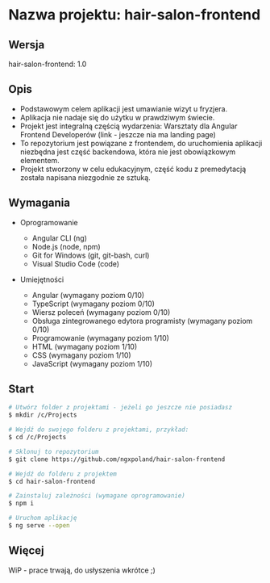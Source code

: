# Nazwa projektu: hair-salon-frontend

## Wersja

hair-salon-frontend: 1.0

## Opis

- Podstawowym celem aplikacji jest umawianie wizyt u fryzjera.
- Aplikacja nie nadaje się do użytku w prawdziwym świecie.
- Projekt jest integralną częścią wydarzenia: Warsztaty dla Angular Frontend Developerów (link - jeszcze nia ma landing page)
- To repozytorium jest powiązane z frontendem, do uruchomienia aplikacji niezbędna jest część backendowa, która nie jest obowiązkowym elementem.
- Projekt stworzony w celu edukacyjnym, część kodu z premedytacją została napisana niezgodnie ze sztuką.

## Wymagania

- Oprogramowanie
  - Angular CLI (ng)
  - Node.js (node, npm)
  - Git for Windows (git, git-bash, curl)
  - Visual Studio Code (code)

- Umiejętności
  - Angular (wymagany poziom 0/10)
  - TypeScript (wymagany poziom 0/10)
  - Wiersz poleceń (wymagany poziom 0/10)
  - Obsługa zintegrowanego edytora programisty (wymagany poziom 0/10)
  - Programowanie (wymagany poziom 1/10)
  - HTML (wymagany poziom 1/10)
  - CSS (wymagany poziom 1/10)
  - JavaScript (wymagany poziom 1/10)

## Start

```bash
# Utwórz folder z projektami - jeżeli go jeszcze nie posiadasz
$ mkdir /c/Projects

# Wejdź do swojego folderu z projektami, przykład:
$ cd /c/Projects

# Sklonuj to repozytorium
$ git clone https://github.com/ngxpoland/hair-salon-frontend

# Wejdź do folderu z projektem
$ cd hair-salon-frontend

# Zainstaluj zależności (wymagane oprogramowanie)
$ npm i

# Uruchom aplikację
$ ng serve --open
```
## Więcej

WiP - prace trwają, do usłyszenia wkrótce ;)
